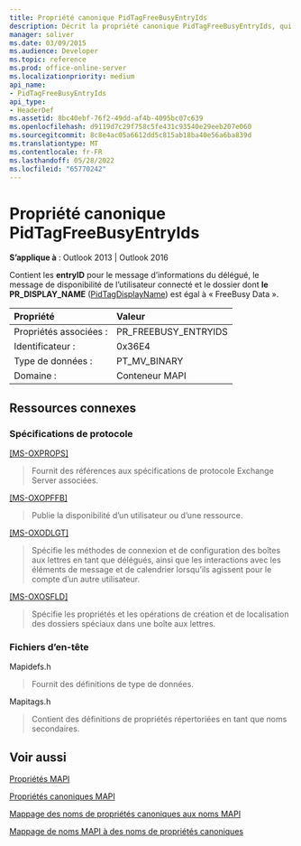 ```yaml
---
title: Propriété canonique PidTagFreeBusyEntryIds
description: Décrit la propriété canonique PidTagFreeBusyEntryIds, qui s’applique à Outlook 2013 et Outlook 2016.
manager: soliver
ms.date: 03/09/2015
ms.audience: Developer
ms.topic: reference
ms.prod: office-online-server
ms.localizationpriority: medium
api_name:
- PidTagFreeBusyEntryIds
api_type:
- HeaderDef
ms.assetid: 8bc40ebf-76f2-49dd-af4b-4095bc07c639
ms.openlocfilehash: d9119d7c29f758c5fe431c93540e29eeb207e060
ms.sourcegitcommit: 8c8e4ac05a6612dd5c815ab18ba40e56a6ba839d
ms.translationtype: MT
ms.contentlocale: fr-FR
ms.lasthandoff: 05/28/2022
ms.locfileid: "65770242"
---
```

# <a name="pidtagfreebusyentryids-canonical-property"></a>Propriété canonique PidTagFreeBusyEntryIds

  
  
**S’applique à** : Outlook 2013 | Outlook 2016 
  
Contient les **entryID** pour le message d’informations du délégué, le message de disponibilité de l’utilisateur connecté et le dossier dont **le PR_DISPLAY_NAME** ([PidTagDisplayName](pidtagdisplayname-canonical-property.md)) est égal à « FreeBusy Data ».
  
|Propriété|Valeur|
|:-----|:-----|
|Propriétés associées :  <br/> |PR_FREEBUSY_ENTRYIDS  <br/> |
|Identificateur :  <br/> |0x36E4  <br/> |
|Type de données :  <br/> |PT_MV_BINARY  <br/> |
|Domaine :  <br/> |Conteneur MAPI  <br/> |
   
## <a name="related-resources"></a>Ressources connexes

### <a name="protocol-specifications"></a>Spécifications de protocole

[[MS-OXPROPS]](https://msdn.microsoft.com/library/f6ab1613-aefe-447d-a49c-18217230b148%28Office.15%29.aspx)
  
> Fournit des références aux spécifications de protocole Exchange Server associées.
    
[[MS-OXOPFFB]](https://msdn.microsoft.com/library/1a527299-7211-4d27-a74c-b69bd0746320%28Office.15%29.aspx)
  
> Publie la disponibilité d’un utilisateur ou d’une ressource.
    
[[MS-OXODLGT]](https://msdn.microsoft.com/library/01a89b11-9c43-4c40-b147-8f6a1ef5a44f%28Office.15%29.aspx)
  
> Spécifie les méthodes de connexion et de configuration des boîtes aux lettres en tant que délégués, ainsi que les interactions avec les éléments de message et de calendrier lorsqu’ils agissent pour le compte d’un autre utilisateur.
    
[[MS-OXOSFLD]](https://msdn.microsoft.com/library/a60e9c16-2ba8-424b-b60c-385a8a2837cb%28Office.15%29.aspx)
  
> Spécifie les propriétés et les opérations de création et de localisation des dossiers spéciaux dans une boîte aux lettres.
    
### <a name="header-files"></a>Fichiers d’en-tête

Mapidefs.h
  
> Fournit des définitions de type de données.
    
Mapitags.h
  
> Contient des définitions de propriétés répertoriées en tant que noms secondaires.
    
## <a name="see-also"></a>Voir aussi



[Propriétés MAPI](mapi-properties.md)
  
[Propriétés canoniques MAPI](mapi-canonical-properties.md)
  
[Mappage des noms de propriétés canoniques aux noms MAPI](mapping-canonical-property-names-to-mapi-names.md)
  
[Mappage de noms MAPI à des noms de propriétés canoniques](mapping-mapi-names-to-canonical-property-names.md)

